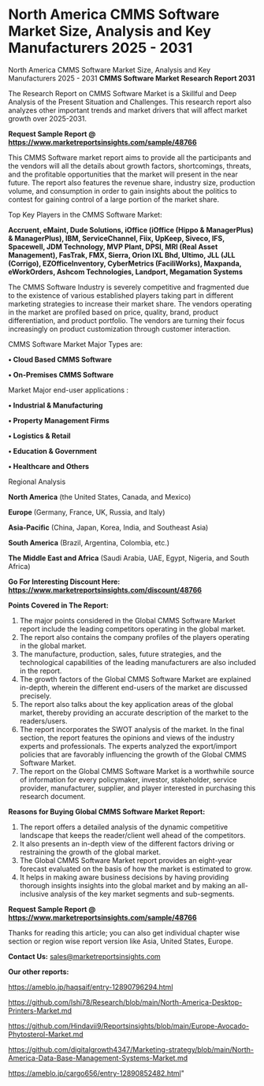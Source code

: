 # North America CMMS Software Market Size, Analysis and Key Manufacturers 2025 - 2031
North America CMMS Software Market Size, Analysis and Key Manufacturers 2025 - 2031
<strong>CMMS Software Market Research Report 2031</strong>

The Research Report on CMMS Software Market is a Skillful and Deep Analysis of the Present Situation and Challenges. This research report also analyzes other important trends and market drivers that will affect market growth over 2025-2031.

<strong>Request Sample Report @ <a href=https://www.marketreportsinsights.com/sample/48766>https://www.marketreportsinsights.com/sample/48766</a></strong>

This CMMS Software market report aims to provide all the participants and the vendors will all the details about growth factors, shortcomings, threats, and the profitable opportunities that the market will present in the near future. The report also features the revenue share, industry size, production volume, and consumption in order to gain insights about the politics to contest for gaining control of a large portion of the market share.

Top Key Players in the CMMS Software Market:

<strong>Accruent, eMaint, Dude Solutions, iOffice (iOffice (Hippo & ManagerPlus) & ManagerPlus), IBM, ServiceChannel, Fiix, UpKeep, Siveco, IFS, Spacewell, JDM Technology, MVP Plant, DPSI, MRI (Real Asset Management), FasTrak, FMX, Sierra, Orion IXL Bhd, Ultimo, JLL (JLL (Corrigo), EZOfficeInventory, CyberMetrics (FaciliWorks), Maxpanda, eWorkOrders, Ashcom Technologies, Landport, Megamation Systems</strong>

The CMMS Software Industry is severely competitive and fragmented due to the existence of various established players taking part in different marketing strategies to increase their market share. The vendors operating in the market are profiled based on price, quality, brand, product differentiation, and product portfolio. The vendors are turning their focus increasingly on product customization through customer interaction.

CMMS Software Market Major Types are:

<strong>•  Cloud Based CMMS Software

•  On-Premises CMMS Software</strong>

Market Major end-user applications :

<strong>•  Industrial & Manufacturing

•  Property Management Firms

•  Logistics & Retail

•  Education & Government

•  Healthcare and Others</strong>

Regional Analysis

</u><strong><b>North America</b></strong> (the United States, Canada, and Mexico)

<strong><b>Europe </b></strong>(Germany, France, UK, Russia, and Italy)

<strong><b>Asia-Pacific</b></strong> (China, Japan, Korea, India, and Southeast Asia)

<strong><b>South America</b></strong> (Brazil, Argentina, Colombia, etc.)

<strong><b>The Middle East and Africa</b></strong> (Saudi Arabia, UAE, Egypt, Nigeria, and South Africa)

<strong>Go For Interesting Discount Here: <a href=https://www.marketreportsinsights.com/discount/48766>https://www.marketreportsinsights.com/discount/48766</a></strong>

<strong>Points Covered in The Report:</strong>
<ol>
  <li>The major points considered in the Global CMMS Software Market report include the leading competitors operating in the global market.</li>
  <li>The report also contains the company profiles of the players operating in the global market.</li>
  <li>The manufacture, production, sales, future strategies, and the technological capabilities of the leading manufacturers are also included in the report.</li>
  <li>The growth factors of the Global CMMS Software Market are explained in-depth, wherein the different end-users of the market are discussed precisely.</li>
  <li>The report also talks about the key application areas of the global market, thereby providing an accurate description of the market to the readers/users.</li>
  <li>The report incorporates the SWOT analysis of the market. In the final section, the report features the opinions and views of the industry experts and professionals. The experts analyzed the export/import policies that are favorably influencing the growth of the Global CMMS Software Market.</li>
  <li>The report on the Global CMMS Software Market is a worthwhile source of information for every policymaker, investor, stakeholder, service provider, manufacturer, supplier, and player interested in purchasing this research document.</li>
</ol>
<strong>Reasons for Buying Global CMMS Software Market Report:</strong>

<ol>
  <li>The report offers a detailed analysis of the dynamic competitive landscape that keeps the reader/client well ahead of the competitors.</li>
  <li>It also presents an in-depth view of the different factors driving or restraining the growth of the global market.</li>
  <li>The Global CMMS Software Market report provides an eight-year forecast evaluated on the basis of how the market is estimated to grow.</li>
  <li>It helps in making aware business decisions by having providing thorough insights insights into the global market and by making an all-inclusive analysis of the key market segments and sub-segments.</li>
</ol>
<strong>Request Sample Report @ <a href=https://www.marketreportsinsights.com/sample/48766>https://www.marketreportsinsights.com/sample/48766</a></strong>


Thanks for reading this article; you can also get individual chapter wise section or region wise report version like Asia, United States, Europe.

<strong>Contact Us:</strong>
sales@marketreportsinsights.com

<strong>Our other reports:</strong>

<a href=https://ameblo.jp/haqsaif/entry-12890796294.html>https://ameblo.jp/haqsaif/entry-12890796294.html</a>

<a href=https://github.com/Ishi78/Research/blob/main/North-America-Desktop-Printers-Market.md>https://github.com/Ishi78/Research/blob/main/North-America-Desktop-Printers-Market.md</a>

<a href=https://github.com/Hindavii9/Reportsinsights/blob/main/Europe-Avocado-Phytosterol-Market.md>https://github.com/Hindavii9/Reportsinsights/blob/main/Europe-Avocado-Phytosterol-Market.md</a>

<a href=https://github.com/digitalgrowth4347/Marketing-strategy/blob/main/North-America-Data-Base-Management-Systems-Market.md>https://github.com/digitalgrowth4347/Marketing-strategy/blob/main/North-America-Data-Base-Management-Systems-Market.md</a>

<a href=https://ameblo.jp/cargo656/entry-12890852482.html>https://ameblo.jp/cargo656/entry-12890852482.html</a>"
